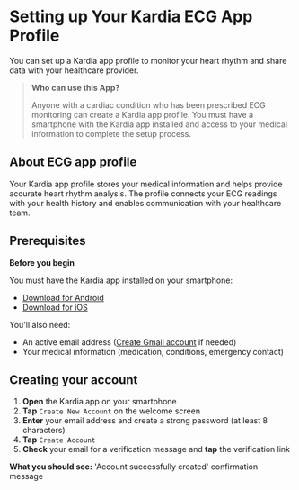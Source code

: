 # Setting up Your Kardia ECG App Profile

You can set up a Kardia app profile to monitor your heart rhythm and share data with your healthcare provider.

> **Who can use this App?**
>
> Anyone with a cardiac condition who has been prescribed ECG monitoring can create a Kardia app profile. You must have a smartphone with the Kardia app installed and access to your medical information to complete the setup process.

## About ECG app profile

Your Kardia app profile stores your medical information and helps provide accurate heart rhythm analysis. The profile connects your ECG readings with your health history and enables communication with your healthcare team.

## Prerequisites

**Before you begin**
 
You must have the Kardia app installed on your smartphone:
 - [Download for Android](https://play.google.com/store/apps/details?id=com.alivecor.kardia)
 - [Download for iOS](https://apps.apple.com/us/app/kardia/id441136284)
 
 You'll also need:
 - An active email address ([Create Gmail account](https://accounts.google.com/signup) if needed)
 - Your medical information (medication, conditions, emergency contact)

 ## Creating your account

1. **Open** the Kardia app on your smartphone
2. **Tap** `Create New Account` on the welcome screen
3. **Enter** your email address and create a strong password (at least 8 characters)
4. **Tap** `Create Account`
5. **Check** your email for a verification message and **tap** the verification link

**What you should see:** 'Account successfully created' confirmation message
